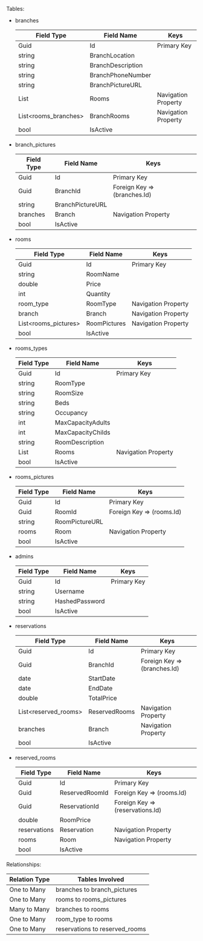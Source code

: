 Tables: 

- branches

	| Field Type | Field Name | Keys
	| --- | --- | --- |
	| Guid | Id | Primary Key |
	| string | BranchLocation |  |
	| string | BranchDescription |  |
	| string | BranchPhoneNumber |  |
	| string | BranchPictureURL |  |
	| List<rooms> | Rooms | Navigation Property |
	| List<rooms_branches> | BranchRooms | Navigation Property |
	| bool | IsActive |  |
	
- branch_pictures

	| Field Type | Field Name | Keys
	| --- | --- | --- |
	| Guid | Id | Primary Key |
	| Guid | BranchId | Foreign Key => (branches.Id) |
	| string | BranchPictureURL |  |
	| branches | Branch | Navigation Property |
	| bool | IsActive |  |

- rooms

	| Field Type | Field Name | Keys
	| --- | --- | --- |
	| Guid | Id | Primary Key |
	| string | RoomName |  |
	| double | Price |  |
	| int | Quantity |  |
	| room_type | RoomType | Navigation Property |
	| branch | Branch | Navigation Property |
	| List<rooms_pictures> | RoomPictures | Navigation Property |
	| bool | IsActive |  |

- rooms_types

	| Field Type | Field Name | Keys
	| --- | --- | --- |
	| Guid | Id | Primary Key |
	| string | RoomType |  |
	| string | RoomSize |  |
	| string | Beds |  |
	| string | Occupancy |  |
	| int | MaxCapacityAdults |  |
	| int | MaxCapacityChilds |  |
	| string | RoomDescription |  |
	| List<rooms> | Rooms | Navigation Property  |
	| bool | IsActive |  |

- rooms_pictures

	| Field Type | Field Name | Keys
	| --- | --- | --- |
	| Guid | Id | Primary Key |
	| Guid | RoomId | Foreign Key => (rooms.Id) |
	| string | RoomPictureURL |  |
	| rooms | Room | Navigation Property |
	| bool | IsActive |  |

- admins

	| Field Type | Field Name | Keys
	| --- | --- | --- |
	| Guid | Id | Primary Key |
	| string | Username |  |
	| string | HashedPassword |  |
	| bool | IsActive |  |

- reservations

	| Field Type | Field Name | Keys
	| --- | --- | --- |
	| Guid | Id | Primary Key |
	| Guid | BranchId | Foreign Key => (branches.Id) |
	| date | StartDate |  |
	| date | EndDate |  |
	| double | TotalPrice |  |
	| List<reserved_rooms> | ReservedRooms | Navigation Property  |
	| branches | Branch | Navigation Property  |
	| bool | IsActive |  |

- reserved_rooms

	| Field Type | Field Name | Keys
	| --- | --- | --- |
	| Guid | Id | Primary Key |
	| Guid | ReservedRoomId | Foreign Key => (rooms.Id) |
	| Guid | ReservationId | Foreign Key => (reservations.Id) |
	| double | RoomPrice |  |
	| reservations | Reservation | Navigation Property |
	| rooms | Room | Navigation Property |
	| bool | IsActive |  |

Relationships:

| Relation Type | Tables Involved 
| --- | --- |
| One to Many | branches to branch_pictures |
| One to Many | rooms to rooms_pictures |
| Many to Many | branches to rooms |
| One to Many | room_type to rooms |
| One to Many | reservations to reserved_rooms |
